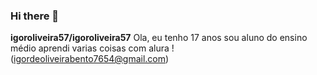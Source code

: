 ### Hi there 👋

**igoroliveira57/igoroliveira57**
Ola, eu tenho 17 anos
sou aluno do ensino médio
aprendi varias coisas com alura
!(igordeoliveirabento7654@gmail.com)


